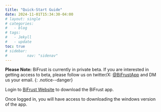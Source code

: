```yaml
---
title: "Quick-Start Guide"
date: 2024-11-01T15:34:30-04:00
# layout: single
# categories:
#   - blog
# tags:
#   - Jekyll
#   - update
toc: true
# sidebar:
#         nav: "sidenav"
---
```


**Please Note:** BiFrust is currently in private beta. If you are interested in getting access to beta, please follow us on twitter/X: [@BiFrustApp](https://x.com/BiFrustApp) and DM us your email.
{: .notice--danger}


 
Login to [BiFrust Website](https://bifrust.com/) to download the BiFrust app. 

Once logged in, you will have access to downloading the windows version of the app. 



